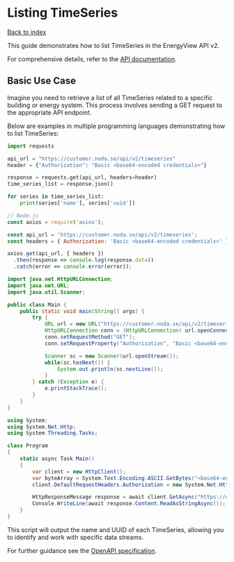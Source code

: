 # Listing TimeSeries

[Back to index](/index.html)

This guide demonstrates how to list TimeSeries in the EnergyView API v2.

For comprehensive details, refer to the [API documentation](https://customer.noda.se/api/v2).

## Basic Use Case

Imagine you need to retrieve a list of all TimeSeries related to a specific building or energy system. This process involves sending a GET request to the appropriate API endpoint.

Below are examples in multiple programming languages demonstrating how to list TimeSeries:

```python
import requests

api_url = "https://customer.noda.se/api/v2/timeseries"
header = {"Authorization": "Basic <base64-encoded credentials>"}

response = requests.get(api_url, headers=header)
time_series_list = response.json()

for series in time_series_list:
    print(series['name'], series['uuid'])
```
```javascript
// Node.js
const axios = require('axios');

const api_url = 'https://customer.noda.se/api/v2/timeseries';
const headers = { Authorization: 'Basic <base64-encoded credentials>' };

axios.get(api_url, { headers })
  .then(response => console.log(response.data))
  .catch(error => console.error(error));

```
```java
import java.net.HttpURLConnection;
import java.net.URL;
import java.util.Scanner;

public class Main {
    public static void main(String[] args) {
        try {
            URL url = new URL("https://customer.noda.se/api/v2/timeseries");
            HttpURLConnection conn = (HttpURLConnection) url.openConnection();
            conn.setRequestMethod("GET");
            conn.setRequestProperty("Authorization", "Basic <base64-encoded credentials>");

            Scanner sc = new Scanner(url.openStream());
            while(sc.hasNext()) {
                System.out.println(sc.nextLine());
            }
        } catch (Exception e) {
            e.printStackTrace();
        }
    }
}
```
```csharp
using System;
using System.Net.Http;
using System.Threading.Tasks;

class Program
{
    static async Task Main()
    {
        var client = new HttpClient();
        var byteArray = System.Text.Encoding.ASCII.GetBytes("<base64-encoded credentials>");
        client.DefaultRequestHeaders.Authorization = new System.Net.Http.Headers.AuthenticationHeaderValue("Basic", Convert.ToBase64String(byteArray));

        HttpResponseMessage response = await client.GetAsync("https://customer.noda.se/api/v2/timeseries");
        Console.WriteLine(await response.Content.ReadAsStringAsync());
    }
}
```

This script will output the name and UUID of each TimeSeries, allowing you to identify and work with specific data streams. 

For further guidance see the [OpenAPI specification](https://customer.noda.se/api/v2).
